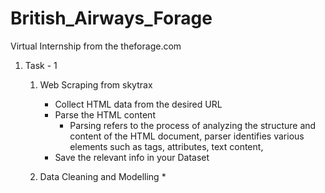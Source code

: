 # British_Airways_Forage
Virtual Internship from the theforage.com

1. Task - 1
    1. Web Scraping from skytrax
       * Collect HTML data from the desired URL
       * Parse the HTML content
           * Parsing refers to the process of analyzing the structure and content of the HTML document, parser identifies various elements such as tags, attributes, text content,
       * Save the relevant info in your Dataset
    
    2. Data Cleaning and Modelling
       * 
